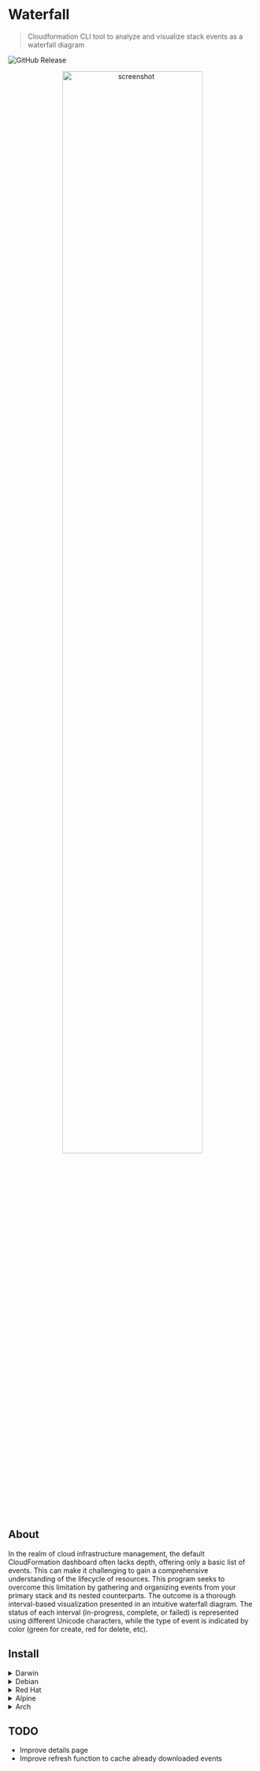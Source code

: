 # Waterfall
> Cloudformation CLI tool to analyze and visualize stack events as a waterfall diagram

![GitHub Release](https://img.shields.io/github/v/release/null93/waterfall?sort=semver&style=for-the-badge)

<p align="center" >
  <img width="75%" alt="screenshot" src="https://github.com/null93/waterfall/assets/5500199/4e01d4ef-0abf-4701-8350-ef4c4e23cbfe">
</p>

## About

In the realm of cloud infrastructure management, the default CloudFormation dashboard often lacks depth, offering only a basic list of events. This can make it challenging to gain a comprehensive understanding of the lifecycle of resources. This program seeks to overcome this limitation by gathering and organizing events from your primary stack and its nested counterparts. The outcome is a thorough interval-based visualization presented in an intuitive waterfall diagram. The status of each interval (in-progress, complete, or failed) is represented using different Unicode characters, while the type of event is indicated by color (green for create, red for delete, etc).

## Install

<details>
  <summary>Darwin</summary>

  ### Intel & ARM
  
  ```shell
  brew tap null93/tap
  brew install waterfall
  ```
</details>

<details>
  <summary>Debian</summary>

  ### amd64
  
  ```shell
  curl -sL -o ./waterfall_1.0.0_amd64.deb https://github.com/null93/waterfall/releases/download/1.0.0/waterfall_1.0.0_amd64.deb
  sudo dpkg -i ./waterfall_1.0.0_amd64.deb
  rm ./waterfall_1.0.0_amd64.deb
  ```

  ### arm64

  ```shell
  curl -sL -o ./waterfall_1.0.0_arm64.deb https://github.com/null93/waterfall/releases/download/1.0.0/waterfall_1.0.0_arm64.deb
  sudo dpkg -i ./waterfall_1.0.0_arm64.deb
  rm ./waterfall_1.0.0_arm64.deb
  ```
</details>

<details>
  <summary>Red Hat</summary>
  
  ### aarch64

  ```shell
  rpm -i https://github.com/null93/waterfall/releases/download/1.0.0/waterfall-1.0.0-1.aarch64.rpm
  ```

  ### x86_64

  ```shell
  rpm -i https://github.com/null93/waterfall/releases/download/1.0.0/waterfall-1.0.0-1.x86_64.rpm
  ```
</details>

<details>
  <summary>Alpine</summary>
  
  ### aarch64

  ```shell
  curl -sL -o ./waterfall_1.0.0_aarch64.apk https://github.com/null93/waterfall/releases/download/1.0.0/waterfall_1.0.0_aarch64.apk
  apk add --allow-untrusted ./waterfall_1.0.0_aarch64.apk
  rm ./waterfall_1.0.0_aarch64.apk
  ```

  ### x86_64

  ```shell
  curl -sL -o ./waterfall_1.0.0_x86_64.apk https://github.com/null93/waterfall/releases/download/1.0.0/waterfall_1.0.0_x86_64.apk
  apk add --allow-untrusted ./waterfall_1.0.0_x86_64.apk
  rm ./waterfall_1.0.0_x86_64.apk
  ```
</details>

<details>
  <summary>Arch</summary>
  
  ### aarch64

  ```shell
  curl -sL -o ./waterfall-1.0.0-1-aarch64.pkg.tar.zst https://github.com/null93/waterfall/releases/download/1.0.0/waterfall-1.0.0-1-aarch64.pkg.tar.zst
  sudo pacman -U ./waterfall-1.0.0-1-aarch64.pkg.tar.zst
  rm ./waterfall-1.0.0-1-aarch64.pkg.tar.zst
  ```

  ### x86_64

  ```shell
  curl -sL -o ./waterfall-1.0.0-1-x86_64.pkg.tar.zst https://github.com/null93/waterfall/releases/download/1.0.0/waterfall-1.0.0-1-x86_64.pkg.tar.zst
  sudo pacman -U ./waterfall-1.0.0-1-x86_64.pkg.tar.zst
  rm ./waterfall-1.0.0-1-x86_64.pkg.tar.zst
  ```
</details>

## TODO

- Improve details page
- Improve refresh function to cache already downloaded events
